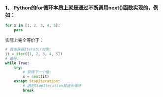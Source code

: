 ### 1、 Python的for循环本质上就是通过不断调用next()函数实现的，例如：
```python
for x in [1, 2, 3, 4, 5]:
    pass
```
实际上完全等价于：
```python
# 首先获得Iterator对象:
it = iter([1, 2, 3, 4, 5])
# 循环:
while True:
    try:
        # 获得下一个值:
        x = next(it)
    except StopIteration:
        # 遇到StopIteration就退出循环
        break
```
